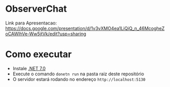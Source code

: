 # ObserverChat
Link para Apresentacao: https://docs.google.com/presentation/d/1v3vXMO4ea1LiQiQ_n_46McogheZoCAWlhVe-Ww5jtVk/edit?usp=sharing

# Como executar

* Instale [.NET 7.0](https://dotnet.microsoft.com/en-us/download/dotnet/7.0)
* Execute o comando `donetn run` na pasta raiz deste repositório
* O servidor estará rodando no endereço `http://localhost:5130`
